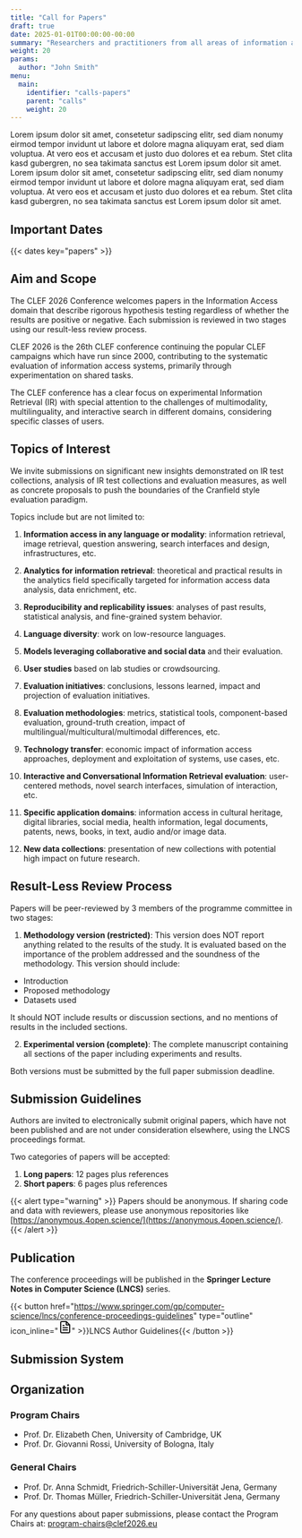 ```yaml
---
title: "Call for Papers"
draft: true
date: 2025-01-01T00:00:00-00:00
summary: "Researchers and practitioners from all areas of information access and related communities are invited to submit papers to CLEF 2026."
weight: 20
params:
  author: "John Smith"
menu:
  main:
    identifier: "calls-papers"
    parent: "calls"
    weight: 20
---
```


Lorem ipsum dolor sit amet, consetetur sadipscing elitr, sed diam nonumy eirmod tempor invidunt ut labore et dolore magna aliquyam erat, sed diam voluptua. At vero eos et accusam et justo duo dolores et ea rebum. Stet clita kasd gubergren, no sea takimata sanctus est Lorem ipsum dolor sit amet. Lorem ipsum dolor sit amet, consetetur sadipscing elitr, sed diam nonumy eirmod tempor invidunt ut labore et dolore magna aliquyam erat, sed diam voluptua. At vero eos et accusam et justo duo dolores et ea rebum. Stet clita kasd gubergren, no sea takimata sanctus est Lorem ipsum dolor sit amet.

## Important Dates

{{< dates key="papers" >}}

## Aim and Scope

The CLEF 2026 Conference welcomes papers in the Information Access domain that describe rigorous hypothesis testing regardless of whether the results are positive or negative. Each submission is reviewed in two stages using our result-less review process.

CLEF 2026 is the 26th CLEF conference continuing the popular CLEF campaigns which have run since 2000, contributing to the systematic evaluation of information access systems, primarily through experimentation on shared tasks.

The CLEF conference has a clear focus on experimental Information Retrieval (IR) with special attention to the challenges of multimodality, multilinguality, and interactive search in different domains, considering specific classes of users.

## Topics of Interest

We invite submissions on significant new insights demonstrated on IR test collections, analysis of IR test collections and evaluation measures, as well as concrete proposals to push the boundaries of the Cranfield style evaluation paradigm.

Topics include but are not limited to:

1. **Information access in any language or modality**: information retrieval, image retrieval, question answering, search interfaces and design, infrastructures, etc.

2. **Analytics for information retrieval**: theoretical and practical results in the analytics field specifically targeted for information access data analysis, data enrichment, etc.

3. **Reproducibility and replicability issues**: analyses of past results, statistical analysis, and fine-grained system behavior.

4. **Language diversity**: work on low-resource languages.

5. **Models leveraging collaborative and social data** and their evaluation.

6. **User studies** based on lab studies or crowdsourcing.

7. **Evaluation initiatives**: conclusions, lessons learned, impact and projection of evaluation initiatives.

8. **Evaluation methodologies**: metrics, statistical tools, component-based evaluation, ground-truth creation, impact of multilingual/multicultural/multimodal differences, etc.

9. **Technology transfer**: economic impact of information access approaches, deployment and exploitation of systems, use cases, etc.

10. **Interactive and Conversational Information Retrieval evaluation**: user-centered methods, novel search interfaces, simulation of interaction, etc.

11. **Specific application domains**: information access in cultural heritage, digital libraries, social media, health information, legal documents, patents, news, books, in text, audio and/or image data.

12. **New data collections**: presentation of new collections with potential high impact on future research.

## Result-Less Review Process

Papers will be peer-reviewed by 3 members of the programme committee in two stages:

1. **Methodology version (restricted)**: This version does NOT report anything related to the results of the study. It is evaluated based on the importance of the problem addressed and the soundness of the methodology. This version should include:
  - Introduction
  - Proposed methodology
  - Datasets used

   It should NOT include results or discussion sections, and no mentions of results in the included sections.

2. **Experimental version (complete)**: The complete manuscript containing all sections of the paper including experiments and results.

Both versions must be submitted by the full paper submission deadline.

## Submission Guidelines

Authors are invited to electronically submit original papers, which have not been published and are not under consideration elsewhere, using the LNCS proceedings format.

Two categories of papers will be accepted:

1. **Long papers**: 12 pages plus references
2. **Short papers**: 6 pages plus references

{{< alert type="warning" >}}
Papers should be anonymous. If sharing code and data with reviewers, please use anonymous repositories like [https://anonymous.4open.science/](https://anonymous.4open.science/).
{{< /alert >}}

## Publication

The conference proceedings will be published in the **Springer Lecture Notes in Computer Science (LNCS)** series.

{{< button href="https://www.springer.com/gp/computer-science/lncs/conference-proceedings-guidelines" type="outline" icon_inline="<svg xmlns='http://www.w3.org/2000/svg' width='24' height='24' viewBox='0 0 24 24' fill='none' stroke='currentColor' stroke-width='2' stroke-linecap='round' stroke-linejoin='round'><path d='M14 2H6a2 2 0 0 0-2 2v16a2 2 0 0 0 2 2h12a2 2 0 0 0 2-2V8z'></path><polyline points='14 2 14 8 20 8'></polyline><line x1='16' y1='13' x2='8' y2='13'></line><line x1='16' y1='17' x2='8' y2='17'></line><polyline points='10 9 9 9 8 9'></polyline></svg>" >}}LNCS Author Guidelines{{< /button >}}

## Submission System

## Organization

### Program Chairs

- Prof. Dr. Elizabeth Chen, University of Cambridge, UK
- Prof. Dr. Giovanni Rossi, University of Bologna, Italy

### General Chairs

- Prof. Dr. Anna Schmidt, Friedrich-Schiller-Universität Jena, Germany
- Prof. Dr. Thomas Müller, Friedrich-Schiller-Universität Jena, Germany

For any questions about paper submissions, please contact the Program Chairs at: [program-chairs@clef2026.eu](mailto:program-chairs@clef2026.eu)